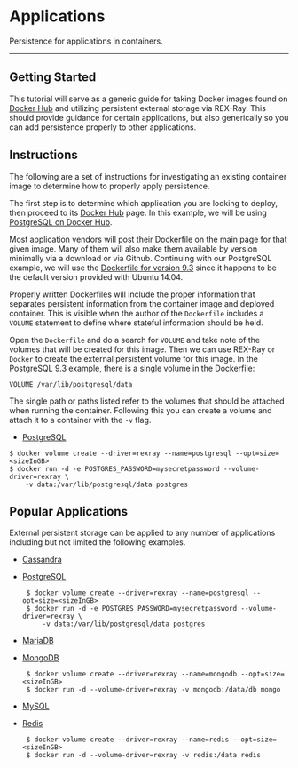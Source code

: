 # Applications

Persistence for applications in containers.

---

## Getting Started

This tutorial will serve as a generic guide for taking Docker images found on
[Docker Hub](http://hub.docker.com) and utilizing persistent external storage
via REX-Ray. This should provide guidance for certain applications, but also
generically so you can add persistence properly to other applications.

## Instructions

The following are a set of instructions for investigating an existing container
image to determine how to properly apply persistence.

The first step is to determine which application you are looking to deploy, then
proceed to its [Docker Hub](http://hub.docker.com) page. In this example, we
will be using [PostgreSQL on Docker Hub](https://hub.docker.com/_/postgres/).

Most application vendors will post their Dockerfile on the main page for that
given image. Many of them will also make them available by version minimally via
a download or via Github. Continuing with our PostgreSQL example, we will use
the [Dockerfile for version 9.3](https://github.com/docker-library/postgres/blob/ed23320582f4ec5b0e5e35c99d98966dacbc6ed8/9.3/Dockerfile)
since it happens to be the default version provided with Ubuntu 14.04.

Properly written Dockerfiles will include the proper information that separates
persistent information from the container image and deployed container. This is
visible when the author of the `Dockerfile` includes a ```VOLUME``` statement to
define where stateful information should be held.

Open the `Dockerfile` and do a search for ```VOLUME``` and take note of the
volumes that will be created for this image. Then we can use REX-Ray or
`Docker` to create the external persistent volume for this image. In the
PostgreSQL 9.3 example, there is a single volume in the Dockerfile:

```
VOLUME /var/lib/postgresql/data
```

The single path or paths listed refer to the volumes that should be attached
when running the container. Following this you can create a volume and attach
it to a container with the `-v` flag.

- [PostgreSQL](https://hub.docker.com/_/postgres/)  
```
$ docker volume create --driver=rexray --name=postgresql --opt=size=<sizeInGB>
$ docker run -d -e POSTGRES_PASSWORD=mysecretpassword --volume-driver=rexray \
    -v data:/var/lib/postgresql/data postgres
```

## Popular Applications
External persistent storage can be applied to any number of applications
including but not limited the following examples.

 * [Cassandra](https://hub.docker.com/_/cassandra/)
 * [PostgreSQL](https://hub.docker.com/_/postgres/)

        $ docker volume create --driver=rexray --name=postgresql --opt=size=<sizeInGB>
        $ docker run -d -e POSTGRES_PASSWORD=mysecretpassword --volume-driver=rexray \
            -v data:/var/lib/postgresql/data postgres

 * [MariaDB](https://hub.docker.com/_/mariadb/)
 * [MongoDB](https://hub.docker.com/_/mongo/)

        $ docker volume create --driver=rexray --name=mongodb --opt=size=<sizeInGB>
        $ docker run -d --volume-driver=rexray -v mongodb:/data/db mongo

 * [MySQL](https://hub.docker.com/_/mysql/)
 * [Redis](https://hub.docker.com/_/redis/)

        $ docker volume create --driver=rexray --name=redis --opt=size=<sizeInGB>
        $ docker run -d --volume-driver=rexray -v redis:/data redis
